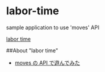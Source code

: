 labor-time
==========

sample application to use 'moves' API

 [labor time](http://labortime.k1ch1.com)

##About "labor time"  
* [moves の API で遊んでみた](http://m0t0k1ch1st0ry.com/blog/2013/08/29/moves-api)
